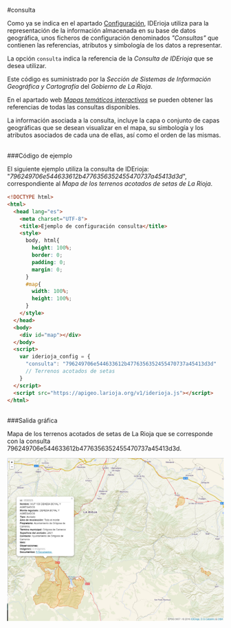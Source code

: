 #consulta
</br>

Como ya se indica en el apartado [Configuración](configuracion), IDErioja utiliza para la representación de la información almacenada en su base de datos geográfica, unos ficheros de configuración denominados *"Consultas"* que contienen las referencias, atributos y simbología de los datos a representar.

La opción `consulta` indica la referencia de la *Consulta de IDErioja* que se desea utilizar.

Este código es suministrado por la *Sección de Sistemas de Información Geográfica y Cartografía* del *Gobierno de La Rioja*.

En el apartado web *[Mapas temáticos interactivos](https://www.iderioja.larioja.org/index.php?id=30&lang=es)* se pueden obtener las referencias de todas las consultas disponibles.

La información asociada a la consulta, incluye la capa o conjunto de capas geográficas que se desean visualizar en el mapa, su simbología y los atributos asociados de cada una de ellas, así como el orden de las mismas.

</br>
###Código de ejemplo
</br>

El siguiente ejemplo utiliza la consulta de IDErioja: "*796249706e544633612b4776356352455470737a45413d3d*", correspondiente al *Mapa de los terrenos acotados de setas de La Rioja*.

```html
<!DOCTYPE html>
<html>
  <head lang="es">
    <meta charset="UTF-8">
    <title>Ejemplo de configuración consulta</title>
    <style>
      body, html{
        height: 100%;
        border: 0;
        padding: 0;
        margin: 0;
      }
      #map{
        width: 100%;
        height: 100%;
      }
    </style>
  </head>
  <body>
    <div id="map"></div>
  </body>
  <script>
    var iderioja_config = {
      "consulta": "796249706e544633612b4776356352455470737a45413d3d"
      // Terrenos acotados de setas
    }
  </script>
  <script src="https://apigeo.larioja.org/v1/iderioja.js"></script>
</html>
```

</br>
###Salida gráfica
</br>

Mapa de los terrenos acotados de setas de La Rioja que se corresponde con la consulta 796249706e544633612b4776356352455470737a45413d3d.

![Terrenos acotados de setas de La Rioja](/img/opciones_consulta_salida_grafica.jpg "Terrenos acotados de setas de La Rioja")
